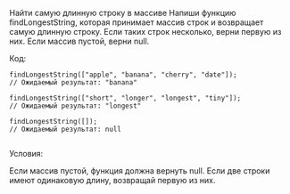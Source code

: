 Найти самую длинную строку в массиве
Напиши функцию findLongestString, которая принимает массив строк и возвращает самую длинную строку. Если таких строк несколько, верни первую из них. Если массив пустой, верни null.


Код:

 ```
findLongestString(["apple", "banana", "cherry", "date"]);
// Ожидаемый результат: "banana"

findLongestString(["short", "longer", "longest", "tiny"]);
// Ожидаемый результат: "longest"

findLongestString([]);
// Ожидаемый результат: null


 ```

Условия:

Если массив пустой, функция должна вернуть null.
Если две строки имеют одинаковую длину, возвращай первую из них.

